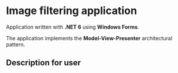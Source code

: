 # Image filtering application

Application written with **.NET 6** using **Windows Forms**.

The application implements the **Model-View-Presenter** architectural pattern.

## Description for user
